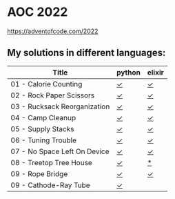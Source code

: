 # AOC 2022

https://adventofcode.com/2022


## My solutions in different languages:

| Title                        | python    | elixir    |
| -                            | -         | -         |
| 01 - Calorie Counting        | [✓][01py] | [✓][01ex] |
| 02 - Rock Paper Scissors     | [✓][02py] | [✓][02ex] |
| 03 - Rucksack Reorganization | [✓][03py] | [✓][03ex] |
| 04 - Camp Cleanup            | [✓][04py] | [✓][04ex] |
| 05 - Supply Stacks           | [✓][05py] | [✓][05ex] |
| 06 - Tuning Trouble          | [✓][06py] | [✓][06ex] |
| 07 - No Space Left On Device | [✓][07py] | [✓][07ex] |
| 08 - Treetop Tree House      | [✓][08py] | [*][08ex] |
| 09 - Rope Bridge             | [✓][09py] | [✓][09ex] |
| 09 - Cathode-Ray Tube        | [✓][10py] |           |


[01py]:  python/day1.py
[02py]:  python/day2.py
[03py]:  python/day3.py
[04py]:  python/day4.py
[05py]:  python/day5.py
[06py]:  python/day6.py
[07py]:  python/day7.py
[08py]:  python/day8.py
[09py]:  python/day9.py
[10py]:  python/day10.py

[01ex]: elixir/day1.exs
[02ex]: elixir/day2.livemd
[03ex]: elixir/day3.livemd
[04ex]: elixir/day4.livemd
[05ex]: elixir/day5.livemd
[06ex]: elixir/day6.livemd
[07ex]: elixir/day7.livemd
[08ex]: elixir/day8.livemd
[09ex]: elixir/day9.livemd